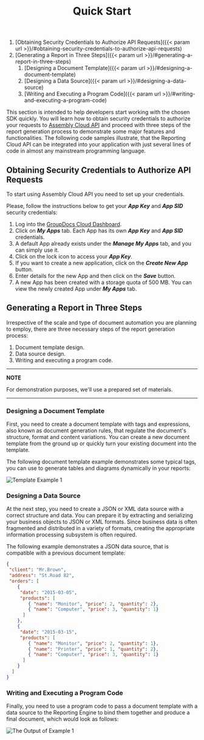 ﻿---
id: "quick-start"
url: "assembly/getting-started/quick-start"
title: "Quick Start"
weight: 4
productName: "GroupDocs.Assembly Cloud"
description: "Obtain security credentials and proceed with three steps of the Report Generation process to demonstrate GroupDocs Assembly Cloud API within a few minutes."
keywords: "groupdocs assembly cloud api sdk report generation document automation templates build generate dynamically quickstart how-to code samples examples c# .net java php c++ node.js ruby python swift go library"

---

1. [Obtaining Security Credentials to Authorize API Requests]({{< param url >}}/#obtaining-security-credentials-to-authorize-api-requests)
2. [Generating a Report in Three Steps]({{< param url >}}/#generating-a-report-in-three-steps)
    1. [Designing a Document Template]({{< param url >}}/#designing-a-document-template)
    2. [Designing a Data Source]({{< param url >}}/#designing-a-data-source)
    3. [Writing and Executing a Program Code]({{< param url >}}/#writing-and-executing-a-program-code)

This section is intended to help developers start working with the chosen SDK quickly. You will learn how to obtain security credentials to authorize your requests to [Assembly Cloud API](https://apireference.groupdocs.cloud/assembly/) and proceed with three steps of the report generation process to demonstrate some major features and functionalities. The following code samples illustrate, that the Reporting Cloud API can be integrated into your application with just several lines of code in almost any mainstream programming language.

## Obtaining Security Credentials to Authorize API Requests

To start using Assembly Cloud API you need to set up your credentials.

Please, follow the instructions below to get your ***App Key*** and ***App SID*** security credentials:

1. Log into the [GroupDocs Cloud Dashboard](https://dashboard.groupdocs.cloud/#/).
2. Click on **_My Apps_** tab. Each App has its own ***App Key*** and ***App SID*** credentials.
3. A default App already exists under the ***Manage My Apps*** tab, and you can simply use it.
4. Click on the lock icon to access your ***App Key***.
5. If you want to create a new application, click on the ***Create New App*** button.
6. Enter details for the new App and then click on the ***Save*** button.
7. A new App has been created with a storage quota of 500 MB. You can view the newly created App under ***My Apps*** tab.

## Generating a Report in Three Steps

Irrespective of the scale and type of document automation you are planning to employ, there are three necessary steps of the report generation process:

1. Document template design.
2. Data source design.
3. Writing and executing a program code.

---
**NOTE**

For demonstration purposes, we'll use a prepared set of materials.

---

### Designing a Document Template

First, you need to create a document template with tags and expressions, also known as document generation rules, that regulate the document's structure, format and content variations. You can create a new document template from the ground up or quickly turn your existing document into the template.

The following document template example demonstrates some typical tags, you can use to generate tables and diagrams dynamically in your reports:

![Template Example 1](/assembly/images/getting-started/template_1.png)

### Designing a Data Source

At the next step, you need to create a JSON or XML data source with a correct structure and data. Уou can prepare it by extracting and serializing your business objects to JSON or XML formats. Since business data is often fragmented and distributed in a variety of formats, creating the appropriate information processing subsystem is often required.

The following example demonstrates a JSON data source, that is compatible with a previous document template:

```JSON
{
 "client": "Mr.Brown",
 "address": "St.Road 82",
 "orders": [
    {
     "date": "2015-03-05",
     "products": [
        { "name": "Monitor", "price": 2, "quantity": 2},
        { "name": "Computer", "price": 3, "quantity": 1}
      ]
    },
    {
     "date": "2015-03-15",
     "products": [
        { "name": "Monitor", "price": 2, "quantity": 1},
        { "name": "Printer", "price": 1, "quantity": 2},
        { "name": "Computer", "price": 3, "quantity": 1}
      ]
    }
  ]
}
```

### Writing and Executing a Program Code

Finally, you need to use a program code to pass a document template with a data source to the Reporting Engine to bind them together and produce a final document, which would look as follows:

![The Output of Example 1](/assembly/images/getting-started/result_1.png)